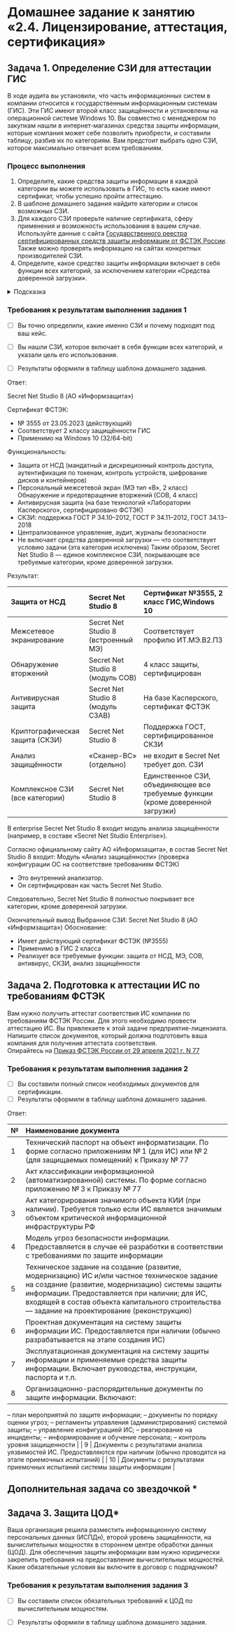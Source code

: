# Домашнее задание к занятию «2.4. Лицензирование, аттестация, сертификация»


## Задача 1. Определение СЗИ для аттестации ГИС 

В ходе аудита вы установили, что часть информационных систем в компании относится к государственным информационным системам (ГИС). Эти ГИС имеют второй класс защищённости и установлены на операционной системе Windows 10. Вы совместно с менеджером по закупкам нашли в интернет-магазинах средства защиты информации, которые компания может себе позволить приобрести, и составили таблицу, разбив их по категориям. Вам предстоит выбрать одно СЗИ, которое максимально отвечает всем требованиям. 

### Процесс выполнения

1. Определите, какие средства защиты информации в каждой категории вы можете использовать в ГИС, то есть какие имеют сертификат, чтобы успешно пройти аттестацию. 
2. В шаблоне домашнего задания найдите категории и список возможных СЗИ. 
3. Для каждого СЗИ проверьте наличие сертификата, сферу применения и возможность использования в вашем случае. Используйте данные с сайта 
 [Государственного реестра сертифицированных средств защиты информации от ФСТЭК России](https://reestr.fstec.ru/reg3). Также можно проверять информацию на сайтах конкретных производителей СЗИ. 
4. Определите, какое средство защиты информации включает в себя функции всех категорий, за исключением категории «Средства доверенной загрузки».

<details>
    <summary>Подсказка</summary>

`Это средство защиты информации находится в категории «Средства защиты информации от несанкционированного доступа». ` 

  </details>

### Требования к результатам выполнения задания 1
- [ ] Вы точно определили, какие именно СЗИ и почему подходят под ваш кейс.
- [ ] Вы нашли СЗИ, которое включает в себя функции всех категорий, и указали цель его использования.
- [ ] Результаты оформили в таблицу шаблона домашнего задания.
  

Ответ:

Secret Net Studio 8 (АО «Информзащита»)

Сертификат ФСТЭК:

- № 3555 от 23.05.2023 (действующий)
- Соответствует 2 классу защищённости ГИС
- Применимо на Windows 10 (32/64-bit)

Функциональность:
- Защита от НСД (мандатный и дискреционный контроль доступа, аутентификация по токенам, контроль устройств, шифрование дисков и контейнеров)
- Персональный межсетевой экран (МЭ тип «В», 2 класс)
   Обнаружение и предотвращение вторжений (СОВ, 4 класс)
- Антивирусная защита (на базе технологий «Лаборатории Касперского», сертифицировано ФСТЭК)
- СКЗИ: поддержка ГОСТ Р 34.10–2012, ГОСТ Р 34.11–2012, ГОСТ 34.13–2018
- Централизованное управление, аудит, журналы безопасности
- Не включает средства доверенной загрузки — что соответствует условию задачи (эта категория исключена)
Таким образом, Secret Net Studio 8 — единое комплексное СЗИ, покрывающее все требуемые категории, кроме доверенной загрузки. 

Результат:

| Защита от НСД | Secret Net Studio 8 | Сертификат №3555, 2 класс ГИС,Windows 10 |
|:----|:----|:----|
|Межсетевое экранирование | Secret Net Studio 8 (встроенный МЭ) |Соответствует профилю ИТ.МЭ.В2.ПЗ |
| Обнаружение вторжений | Secret Net Studio 8 (модуль СОВ) |4 класс защиты, сертифицирован |
|Антивирусная защита | Secret Net Studio 8 (модуль СЗАВ) | На базе Касперского, сертификат ФСТЭК|
| Криптографическая защита (СКЗИ) | Secret Net Studio 8 | Поддержка ГОСТ, сертифицированное СКЗИ |
| Анализ защищённости | «Сканер-ВС» (отдельно) | не входит в Secret Net требует доп. СЗИ |
| Комплексное СЗИ (все категории) | Secret Net Studio 8 | Единственное СЗИ, объединяющее все требуемые функции (кроме доверенной загрузки) |


В enterprise Secret Net Studio 8 входит модуль анализа защищённости (например, в составе «Secret Net Studio Enterprise»).

Согласно официальному сайту АО «Информзащита», в состав Secret Net Studio 8 входит:
Модуль «Анализ защищённости» (проверка конфигурации ОС на соответствие требованиям ФСТЭК)
- Это внутренний анализатор.
-  Он сертифицирован как часть Secret Net Studio.

Следовательно, Secret Net Studio 8 полностью покрывает все категории, кроме доверенной загрузки.

Окончательный вывод
Выбранное СЗИ: Secret Net Studio 8 (АО «Информзащита»)
Обоснование:

- Имеет действующий сертификат ФСТЭК (№3555)
- Применимо в ГИС 2 класса
- Реализует все требуемые функции: защита от НСД, МЭ, СОВ, антивирус, СКЗИ, анализ защищённости

## Задача 2. Подготовка к аттестации ИС по требованиям ФСТЭК

Вам нужно получить аттестат соответствия ИС компании по требованиям ФСТЭК России. Для этого необходимо провести аттестацию ИС. Вы привлекаете к этой задаче предприятие-лицензиата. Напишите список документов, который должна подготовить ваша компания для получения аттестата соответствия.  
Опирайтесь на [Приказ ФСТЭК России от 29 апреля 2021 г. N 77](https://u.netology.ru/backend/uploads/lms/attachments/files/data/54671/%D0%9F%D1%80%D0%B8%D0%BA%D0%B0%D0%B7_%D0%A4%D0%A1%D0%A2%D0%AD%D0%9A_%D0%A0%D0%BE%D1%81%D1%81%D0%B8%D0%B8_%D0%BE%D1%82_29_%D0%B0%D0%BF%D1%80%D0%B5%D0%BB%D1%8F_2021_%D0%B3._N_77.pdf)

### Требования к результатам выполнения задания 2
- [ ] Вы составили полный список необходимых документов для сертификации.
- [ ] Результаты оформили в таблицу шаблона домашнего задания.

Ответ:

| № | Наименование документа |
|:---| :---|
| 1 | Технический паспорт на объект информатизации. По форме согласно приложениям № 1 (для ИС) или № 2 (для защищаемых помещений) к Приказу № 77 |
| 2 | Акт классификации информационной (автоматизированной) системы. По форме согласно приложению № 3 к Приказу № 77 |
| 3 | Акт категорирования значимого объекта КИИ (при наличии). Требуется только если ИС является значимым объектом критической информационной инфраструктуры РФ |
| 4 | Модель угроз безопасности информации. Предоставляется в случае её разработки в соответствии с требованиями по защите информации |
| 5 | Техническое задание на создание (развитие, модернизацию) ИС и/или частное техническое задание на создание (развитие, модернизацию) системы защиты информации. Предоставляется при наличии; для ИС, входящей в состав объекта капитального строительства — задание на проектирование (реконструкцию) |
| 6 | Проектная документация на систему защиты информации ИС. Предоставляется при наличии (обычно разрабатывается на этапе создания ИС) | 
| 7 | Эксплуатационная документация на систему защиты информации и применяемые средства защиты информации. Включает руководства, инструкции, паспорта и т.п.
| 8 | Организационно-распорядительные документы по защите информации. Включают: 
– план мероприятий по защите информации;
– документы по порядку оценки угроз;
– регламенты управления (администрирования) системой защиты;
– управление конфигурацией ИС;
– реагирование на инциденты;
– информирование и обучение персонала;
– контроль уровня защищенности |
| 9 | Документы с результатами анализа уязвимостей ИС. Предоставляются при наличии (обычно проводятся на этапе приемочных испытаний) |
| 10 | Документы с результатами приемочных испытаний системы защиты информации |

## Дополнительная задача со звездочкой *

## Задача 3. Защита ЦОД*

Ваша организация решила разместить информационную систему персональных данных (ИСПДн), второй уровень защищённости, на вычислительных мощностях в стороннем центре обработки данных (ЦОД). Для обеспечения защиты информации вам нужно юридически закрепить требования на предоставление вычислительных мощностей. Какие обязательные условия вы включите в договор с подрядчиком? 

### Требования к результатам выполнения задания 3
- [ ] Вы составили список обязательных требований к ЦОД по вычислительным мощностям.
- [ ] Результаты оформили в таблицу шаблона домашнего задания.

